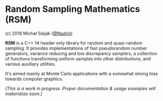 # Random Sampling Mathematics (RSM)
(c) 2018 Michał Siejak ([@Nadrin](https://twitter.com/Nadrin))

**RSM** is a C++ 14 header only library for random and quasi-random sampling. It provides implementations of fast pseudorandom number generators, variance reducing and low discrepancy samplers, a collection of functions transforming uniform samples into other distributions, and various auxiliary utilities.

It's aimed mainly at Monte Carlo applications with a somewhat strong bias towards computer graphics.

*(This is a work in progress. Proper documentation & usage examples will materialize soon.)*
